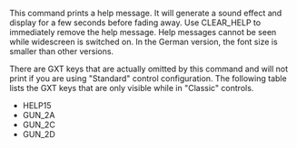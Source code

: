 This command prints a help message. It will generate a sound effect and display for a few seconds before fading away. Use CLEAR_HELP to immediately remove the help message. Help messages cannot be seen while widescreen is switched on. In the German version, the font size is smaller than other versions.

There are GXT keys that are actually omitted by this command and will not print if you are using "Standard" control configuration. The following table lists the GXT keys that are only visible while in "Classic" controls.

- HELP15
- GUN_2A
- GUN_2C
- GUN_2D
